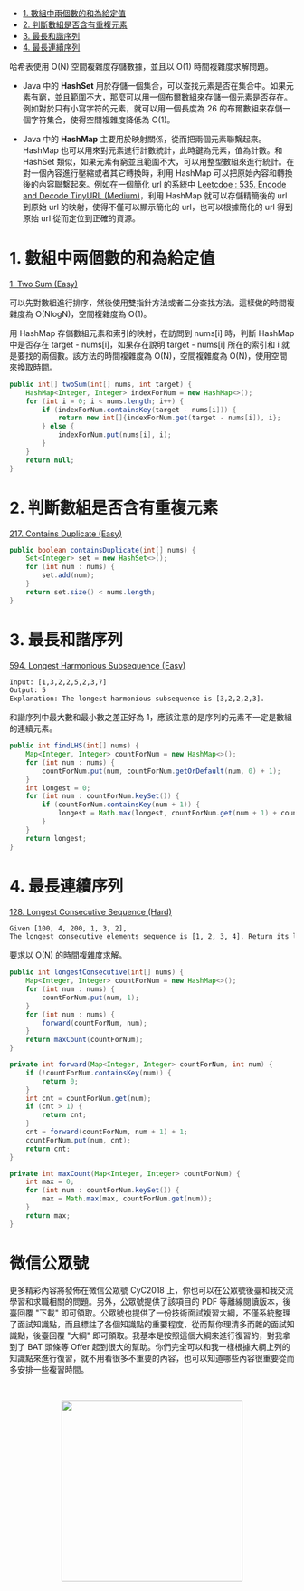 <!-- GFM-TOC -->
* [1. 數組中兩個數的和為給定值](#1-數組中兩個數的和為給定值)
* [2. 判斷數組是否含有重複元素](#2-判斷數組是否含有重複元素)
* [3. 最長和諧序列](#3-最長和諧序列)
* [4. 最長連續序列](#4-最長連續序列)
<!-- GFM-TOC -->


哈希表使用 O(N) 空間複雜度存儲數據，並且以 O(1) 時間複雜度求解問題。

- Java 中的  **HashSet**  用於存儲一個集合，可以查找元素是否在集合中。如果元素有窮，並且範圍不大，那麼可以用一個布爾數組來存儲一個元素是否存在。例如對於只有小寫字符的元素，就可以用一個長度為 26 的布爾數組來存儲一個字符集合，使得空間複雜度降低為 O(1)。

- Java 中的  **HashMap**  主要用於映射關係，從而把兩個元素聯繫起來。HashMap 也可以用來對元素進行計數統計，此時鍵為元素，值為計數。和 HashSet 類似，如果元素有窮並且範圍不大，可以用整型數組來進行統計。在對一個內容進行壓縮或者其它轉換時，利用 HashMap 可以把原始內容和轉換後的內容聯繫起來。例如在一個簡化 url 的系統中 [Leetcdoe : 535. Encode and Decode TinyURL (Medium)](https://leetcode.com/problems/encode-and-decode-tinyurl/description/)，利用 HashMap 就可以存儲精簡後的 url 到原始 url 的映射，使得不僅可以顯示簡化的 url，也可以根據簡化的 url 得到原始 url 從而定位到正確的資源。


# 1. 數組中兩個數的和為給定值

[1. Two Sum (Easy)](https://leetcode.com/problems/two-sum/description/)

可以先對數組進行排序，然後使用雙指針方法或者二分查找方法。這樣做的時間複雜度為 O(NlogN)，空間複雜度為 O(1)。

用 HashMap 存儲數組元素和索引的映射，在訪問到 nums[i] 時，判斷 HashMap 中是否存在 target - nums[i]，如果存在說明 target - nums[i] 所在的索引和 i 就是要找的兩個數。該方法的時間複雜度為 O(N)，空間複雜度為 O(N)，使用空間來換取時間。

```java
public int[] twoSum(int[] nums, int target) {
    HashMap<Integer, Integer> indexForNum = new HashMap<>();
    for (int i = 0; i < nums.length; i++) {
        if (indexForNum.containsKey(target - nums[i])) {
            return new int[]{indexForNum.get(target - nums[i]), i};
        } else {
            indexForNum.put(nums[i], i);
        }
    }
    return null;
}
```

# 2. 判斷數組是否含有重複元素

[217. Contains Duplicate (Easy)](https://leetcode.com/problems/contains-duplicate/description/)

```java
public boolean containsDuplicate(int[] nums) {
    Set<Integer> set = new HashSet<>();
    for (int num : nums) {
        set.add(num);
    }
    return set.size() < nums.length;
}
```

# 3. 最長和諧序列

[594. Longest Harmonious Subsequence (Easy)](https://leetcode.com/problems/longest-harmonious-subsequence/description/)

```html
Input: [1,3,2,2,5,2,3,7]
Output: 5
Explanation: The longest harmonious subsequence is [3,2,2,2,3].
```

和諧序列中最大數和最小數之差正好為 1，應該注意的是序列的元素不一定是數組的連續元素。

```java
public int findLHS(int[] nums) {
    Map<Integer, Integer> countForNum = new HashMap<>();
    for (int num : nums) {
        countForNum.put(num, countForNum.getOrDefault(num, 0) + 1);
    }
    int longest = 0;
    for (int num : countForNum.keySet()) {
        if (countForNum.containsKey(num + 1)) {
            longest = Math.max(longest, countForNum.get(num + 1) + countForNum.get(num));
        }
    }
    return longest;
}
```

# 4. 最長連續序列

[128. Longest Consecutive Sequence (Hard)](https://leetcode.com/problems/longest-consecutive-sequence/description/)

```html
Given [100, 4, 200, 1, 3, 2],
The longest consecutive elements sequence is [1, 2, 3, 4]. Return its length: 4.
```

要求以 O(N) 的時間複雜度求解。

```java
public int longestConsecutive(int[] nums) {
    Map<Integer, Integer> countForNum = new HashMap<>();
    for (int num : nums) {
        countForNum.put(num, 1);
    }
    for (int num : nums) {
        forward(countForNum, num);
    }
    return maxCount(countForNum);
}

private int forward(Map<Integer, Integer> countForNum, int num) {
    if (!countForNum.containsKey(num)) {
        return 0;
    }
    int cnt = countForNum.get(num);
    if (cnt > 1) {
        return cnt;
    }
    cnt = forward(countForNum, num + 1) + 1;
    countForNum.put(num, cnt);
    return cnt;
}

private int maxCount(Map<Integer, Integer> countForNum) {
    int max = 0;
    for (int num : countForNum.keySet()) {
        max = Math.max(max, countForNum.get(num));
    }
    return max;
}
```




# 微信公眾號


更多精彩內容將發佈在微信公眾號 CyC2018 上，你也可以在公眾號後臺和我交流學習和求職相關的問題。另外，公眾號提供了該項目的 PDF 等離線閱讀版本，後臺回覆 "下載" 即可領取。公眾號也提供了一份技術面試複習大綱，不僅系統整理了面試知識點，而且標註了各個知識點的重要程度，從而幫你理清多而雜的面試知識點，後臺回覆 "大綱" 即可領取。我基本是按照這個大綱來進行復習的，對我拿到了 BAT 頭條等 Offer 起到很大的幫助。你們完全可以和我一樣根據大綱上列的知識點來進行復習，就不用看很多不重要的內容，也可以知道哪些內容很重要從而多安排一些複習時間。


<br><div align="center"><img width="320px" src="https://cs-notes-1256109796.cos.ap-guangzhou.myqcloud.com/other/公眾號海報6.png"></img></div>
